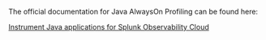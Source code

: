 The official documentation for Java AlwaysOn Profiling can be found here:

[Instrument Java applications for Splunk Observability Cloud](https://help.splunk.com/en/splunk-observability-cloud/monitor-application-performance/alwayson-profiling/get-data-into-splunk-apm-alwayson-profiling)
